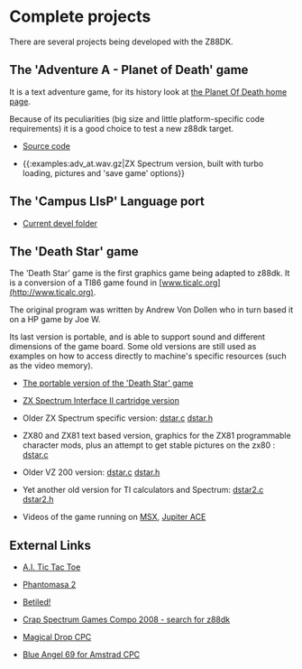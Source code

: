 # Complete projects

There are several projects being developed with the Z88DK.



## The 'Adventure A - Planet of Death' game

It is a text adventure game, for its history look at [the Planet Of Death home page](http://www.penelope.demon.co.uk/pod/).

Because of its peculiarities (big size and little platform-specific code requirements) it is a good choice to test a new z88dk target.


*  [Source code](https://raw.githubusercontent.com/z88dk/z88dk/masterexamples/console/adv_a.c)

*  {{:examples:adv_at.wav.gz|ZX Spectrum version, built with turbo loading, pictures and 'save game' options}}

## The 'Campus LIsP' Language port


*  [Current devel folder](https://raw.githubusercontent.com/z88dk/z88dk/master/examples/clisp/)

## The 'Death Star' game

The 'Death Star' game is the first graphics game being adapted to z88dk.
It is a conversion of a TI86 game found in [www.ticalc.org](http://www.ticalc.org).

The original program was written by Andrew Von Dollen who in turn based it on a HP game by Joe W.

Its last version is portable, and is able to support sound and different dimensions of the game board.
Some old versions are still used as examples on how to access directly to machine's specific resources (such as the video memory).


*  [The portable version of the 'Death Star' game](examples/projects/dstar)

*  [ZX Spectrum Interface II cartridge version](http://www.fruitcake.plus.com/Sinclair/Interface2/Cartridges/Interface2_RC_New_3rdParty_DeathStar.htm)

*  Older ZX Spectrum specific version: [dstar.c](https://raw.githubusercontent.com/z88dk/z88dk/masterexamples/spectrum/dstar.c) [dstar.h](https://raw.githubusercontent.com/z88dk/z88dk/masterexamples/spectrum/dstar.h)

*  ZX80 and ZX81 text based version, graphics for the ZX81 programmable character mods, plus an attempt to get stable pictures on the zx80 : [dstar.c](https://raw.githubusercontent.com/z88dk/z88dk/masterexamples/zx81/dstar.c)

*  Older VZ 200 version: [dstar.c](https://raw.githubusercontent.com/z88dk/z88dk/masterexamples/vz/dstar.c) [dstar.h](https://raw.githubusercontent.com/z88dk/z88dk/masterexamples/vz/dstar.h)

*  Yet another old version for TI calculators and Spectrum: [dstar2.c](https://raw.githubusercontent.com/z88dk/z88dk/masterexamples/ticalc/dstar2.c) [dstar2.h](https://raw.githubusercontent.com/z88dk/z88dk/masterexamples/ticalc/dstar2.h)

*  Videos of the game running on [MSX](http://www.youtube.com/watch?v=uHvMlGFof2U), [Jupiter ACE](http://www.youtube.com/watch?v=pQUt7r5OMC8)

## External Links


*  [A.I. Tic Tac Toe](http://www.marcellozaniboni.net/zxaittt/index.html)

*  [Phantomasa 2](http://cezgs.computeremuzone.com/eng/card.php?id=18)

*  [Betiled!](http://cezgs.computeremuzone.com/eng/card.php?id=19)

*  [Crap Spectrum Games Compo 2008 - search for z88dk](http://reptonix.awardspace.co.uk/sinclair/csscgc2008/games2.htm)

*  [Magical Drop CPC](http://www.cpcmania.com/NewGames/MagicalDropCPC/MagicalDropCPC.htm)

*  [Blue Angel 69 for Amstrad CPC](http://www.octoate.de/wp/2010/10/11/blue-angel-69/)


